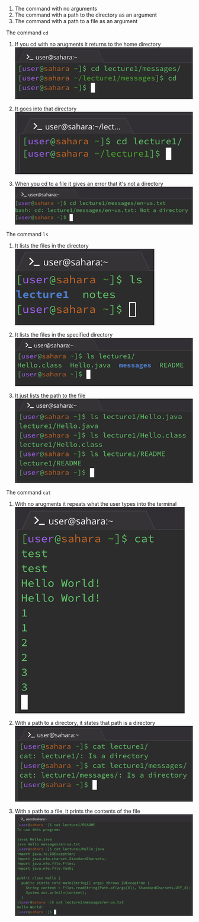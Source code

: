 1. The command with no arguments
2. The command with a path to the directory as an argument
3. The command with a path to a file as an argument

The command `cd`

1. If you cd with no arugments it returns to the home directory
![Image](cd_no_arguments_ex.png)

2. It goes into that directory
![Image](cd_directory.png)

3. When you cd to a file it gives an error that it's not a directory
![Image](cd_to_file.png)


The command `ls`

1. It lists the files in the directory                
![Image](ls_no_args.png)

2. It lists the files in the specified directory
![Image](ls_path_directory.png)

3. It just lists the path to the file
![Image](ls_to_file.png)


The command `cat`

1. With no arugments it repeats what the user types into the terminal
![Image](cat_no_args.png)

2. With a path to a directory, it states that path is a directory
![Image](cat_to_directory.png)

3. With a path to a file, it prints the contents of the file
![Image](cat_to_file.png)
